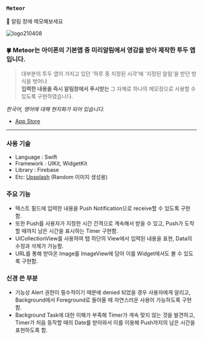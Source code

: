 <!-- [![Hits](https://hits.seeyoufarm.com/api/count/incr/badge.svg?url=https%3A%2F%2Fgithub.com%2Fsoduma%2FMeteor&count_bg=%23AA0909&title_bg=%230817A4&icon=hyundai.svg&icon_color=%23E7E7E7&title=&edge_flat=false)](https://hits.seeyoufarm.com) -->

### `Meteor`
📕 알림 창에 메모해보세요

![logo210408](https://user-images.githubusercontent.com/69476598/119452474-6053f080-bd71-11eb-840c-fbfa2998a811.png)

### 🍀 Meteor는 아이폰의 기본앱 중 미리알림에서 영감을 받아 제작한 투두 앱입니다.
>대부분의 투두 앱이 가지고 있던 '하루 중 지정된 시각'에 '지정된 알림'을 받던 방식을 벗어나   
>**입력한 내용을 즉시 알림창에서 푸시받는** 그 자체로 하나의 메모장으로 사용할 수 있도록 구현하였습니다.

*한국어, 영어에 대해 현지화가 되어 있습니다.*
- [App Store](https://apps.apple.com/kr/app/meteor/id1562989730)

---

### 사용 기술
- Language : Swift
- Framework : UIKit, WidgetKit
- Library : Firebase
- Etc: [Upsplash](https://source.unsplash.com/random) (Random 이미지 생성용) 

### 주요 기능
- 텍스트 필드에 입력한 내용을 Push Notification으로 receive할 수 있도록 구현함.
- 또한 Push를 사용자가 지정한 시간 간격으로 계속해서 받을 수 있고, Push가 도착할 때까지 남은 시간을 표시하는 Timer 구현함.
- UICollectionView를 사용하여 탭 하단의 View에서 입력된 내용을 표현, Data의 수정과 삭제가 가능함.
- URL를 통해 받아온 Image를 ImageView에 담아 이를 Widget에서도 볼 수 있도록 구현함.

### 신경 쓴 부분
- 기능상 Alert 권한이 필수적이기 때문에 denied 되었을 경우 사용자에게 알리고, Background에서 Foreground로 돌아올 때 자연스러운 사용이 가능하도록 구현함.
- Background Task에 대한 이해가 부족해 Timer가 계속 맞지 않는 것을 발견하고, Timer가 처음 동작할 때의 Date를 받아와서 이를 이용해 Push까지의 남은 시간을 표현하도록 함.
